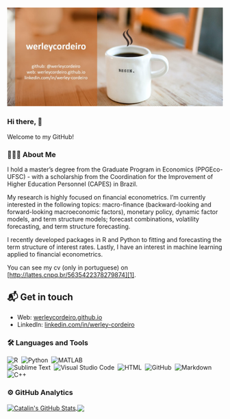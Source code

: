 [![Hello 👋](https://raw.githubusercontent.com/werleycordeiro/werleycordeiro/main/Wcard.jpg)][4]

### Hi there, 👋

Welcome to my GitHub! 

### 👨🏻‍💻 About Me

I hold a master’s degree from the Graduate Program in Economics (PPGEco-UFSC) - with a scholarship from the Coordination for the Improvement of Higher Education Personnel (CAPES) in Brazil.
 
My research is highly focused on financial econometrics. I’m currently interested in the following topics: macro-finance (backward-looking and forward-looking macroeconomic factors), monetary policy, dynamic factor models, and term structure models; forecast combinations, volatility forecasting, and term structure forecasting.

I recently developed packages in R and Python to fitting and forecasting the term structure of interest rates. Lastly, I have an interest in machine learning applied to financial econometrics.

You can see my cv (only in portuguese) on [http://lattes.cnpq.br/5635422378279874][1].
## 📬 Get in touch

- Web: [werleycordeiro.github.io][2]
- LinkedIn: [linkedin.com/in/werley-cordeiro][3]

### 🛠 Languages and Tools
![R](https://img.shields.io/badge/R-276DC3?style=flat&logo=R&logoColor=white)&nbsp;
![Python](https://img.shields.io/badge/-Python-05122A?style=flat&logo=python)&nbsp;
![MATLAB](https://img.shields.io/badge/-MATLAB-05122A?style=flat&logo=Mathworks&logoColor=FF9800)\
![Sublime Text](https://img.shields.io/badge/-Sublime_Text-05122A?style=flat&logo=sublime-text&logoColor=FF9800)&nbsp;
![Visual Studio Code](https://img.shields.io/badge/-Visual%20Studio%20Code-05122A?style=flat&logo=visual-studio-code&logoColor=007ACC)&nbsp;
![HTML](https://img.shields.io/badge/-HTML-05122A?style=flat&logo=HTML5)&nbsp;
![GitHub](https://img.shields.io/badge/-GitHub-05122A?style=flat&logo=github)&nbsp;
![Markdown](https://img.shields.io/badge/-Markdown-05122A?style=flat&logo=markdown)\
![C++](https://img.shields.io/badge/-C++-05122A?style=flat&logo=C%2B%2B&logoColor=00599C)&nbsp;

### ⚙️ GitHub Analytics
<a href="https://github.com/werleycordeiro/werleycordeiro">
  <img align="center" src="https://github-readme-stats.vercel.app/api?username=werleycordeiro&show_icons=true&line_height=27&count_private=true&title_color=ffffff&text_color=c9cacc&icon_color=2bbc8a&bg_color=1d1f21" alt="Catalin's GitHub Stats" />
</a>
<a href="https://github.com/werleycordeiro/werleycordeiro">
  <img align="center" src="https://github-readme-stats.vercel.app/api/top-langs/?username=werleycordeiro&hide=java,html&title_color=ffffff&text_color=c9cacc&icon_color=2bbc8a&bg_color=1d1f21" />


[1]: http://lattes.cnpq.br/5635422378279874
[2]: https://werleycordeiro.github.io
[3]: https://linkedin.com/in/werley-cordeiro
[4]: https://github.com/werleycordeiro
